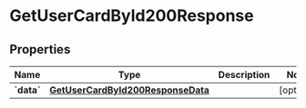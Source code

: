 
# GetUserCardById200Response

## Properties
Name | Type | Description | Notes
------------ | ------------- | ------------- | -------------
**&#x60;data&#x60;** | [**GetUserCardById200ResponseData**](GetUserCardById200ResponseData.md) |  |  [optional]



